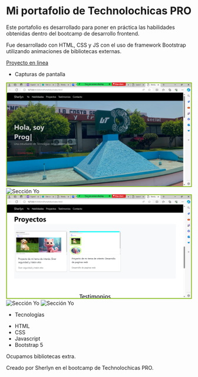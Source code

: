 # Mi portafolio de Technolochicas PRO

Este portafolio es desarrollado para poner en práctica las habilidades obtenidas dentro del bootcamp de desarrollo frontend.

Fue desarrollado con HTML, CSS y JS con el uso de framework Bootstrap utilizando animaciones de bibliotecas externas.

[Proyecto en linea](https://marvelous-tulumba-5063db.netlify.app/)

- Capturas de pantalla

![Sección Yo](yo.png)
![Sección Yo](havilidades.png)
![Sección Yo](proyectos.png)
![Sección Yo](testimonios.png)
![Sección Yo](contactos.png)


- Tecnologías

* HTML
* CSS
* Javascript
* Bootstrap 5

Ocupamos bibliotecas extra.

Creado por Sherlyn en el bootcamp de Technolochicas PRO.
